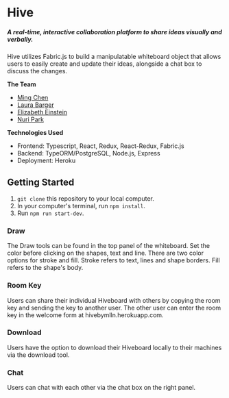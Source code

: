 # Hive
##### A real-time, interactive collaboration platform to share ideas visually and verbally.
Hive utilizes Fabric.js to build a manipulatable whiteboard object that allows users to easily create and update their ideas, alongside a chat box to discuss the changes.

**The Team**
- [Ming Chen](https://github.com/mzchen14)
- [Laura Barger](https://github.com/lauraaltia)
- [Elizabeth Einstein](https://github.com/elizabetheinstein)
- [Nuri Park](https://github.com/nurpny)

**Technologies Used**
- Frontend: Typescript, React, Redux, React-Redux, Fabric.js
- Backend: TypeORM/PostgreSQL, Node.js, Express
- Deployment: Heroku

## Getting Started
1.  `git clone` this repository to your local computer.
2.  In your computer's terminal, run `npm install`.
3.  Run `npm run start-dev`.
### Draw
The Draw tools can be found in the top panel of the whiteboard. Set the color before clicking on the shapes, text and line. There are two color options for stroke and fill. Stroke refers to text, lines and shape borders. Fill refers to the shape's body.
### Room Key
Users can share their individual Hiveboard with others by copying the room key and sending the key to another user. The other user can enter the room key in the welcome form at hivebymlln.herokuapp.com.
### Download
Users have the option to download their Hiveboard locally to their machines via the download tool.
### Chat
Users can chat with each other via the chat box on the right panel.
